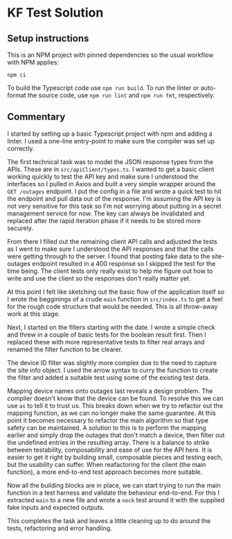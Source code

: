 # KF Test Solution

## Setup instructions

This is an NPM project with pinned dependencies so the usual workflow with NPM applies:

```shell
npm ci
```

To build the Typescript code use `npm run build`. To run the linter or auto-format the source code, use `npm run lint` and `npm run fmt`, respectively.

## Commentary

I started by setting up a basic Typescript project with npm and adding a linter. I used a one-line entry-point to make sure the compiler was set up correctly.

The first technical task was to model the JSON response types from the APIs. These are in `src/apiClient/types.ts`. I wanted to get a basic client working quickly to test the API key and make sure I understood the interfaces so I pulled in Axios and built a very simple wrapper around the `GET /outages` endpoint. I put the config in a file and wrote a quick test to hit the endpoint and pull data out of the response. I'm assuming the API key is not very sensitive for this task so I'm not worrying about putting in a secret management service for now. The key can always be invalidated and replaced after the rapid iteration phase if it needs to be stored more securely.

From there I filled out the remaining client API calls and adjusted the tests as I went to make sure I understood the API responses and that the calls were getting through to the server. I found that posting fake data to the site-outages endpoint resulted in a 400 response so I skipped the test for the time being. The client tests only really exist to help me figure out how to write and use the client so the responses don't really matter yet.

At this point I felt like sketching out the basic flow of the application itself so I wrote the begginings of a crude `main` function in `src/index.ts` to get a feel for the rough code structure that would be needed. This is all throw-away work at this stage.

Next, I started on the filters starting with the date. I wrote a simple check and threw in a couple of basic tests for the boolean result first. Then I replaced these with more representative tests to filter real arrays and renamed the filter function to be clearer.

The device ID filter was slightly more complex due to the need to capture the site info object. I used the arrow syntax to curry the function to create the filter and added a suitable test using some of the existing test data.

Mapping device names onto outages last reveals a design problem. The compiler doesn't know that the device can be found. To resolve this we can use `as` to tell it to trust us. This breaks down when we try to refactor out the mapping function, as we can no longer make the same guarantee. At this point it becomes necessary to refactor the main algorithm so that type safety can be maintained. A solution to this is to perform the mapping earlier and simply drop the outages that don't match a device, then filter out the undefined entries in the resulting array. There is a balance to strike between testability, composability and ease of use for the API here. It is easier to get it right by building small, composable pieces and testing each, but the usability can suffer. When reafactoring for the client (the main function), a more end-to-end test approach becomes more suitable.

Now all the building blocks are in place, we can start trying to run the main function in a test harness and validate the behaviour end-to-end. For this I extracted `main` to a new file and wrote a `nock` test around it with the supplied fake inputs and expected outputs.

This completes the task and leaves a little cleaning up to do around the tests, refactoring and error handling.
